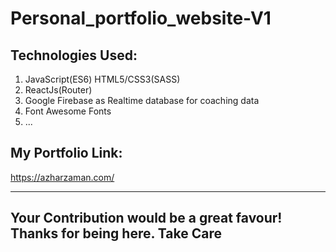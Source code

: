 # Personal_portfolio_website-V1

## Technologies Used:
1) JavaScript(ES6) HTML5/CSS3(SASS)
2) ReactJs(Router)
3) Google Firebase as Realtime database for coaching data
3) Font Awesome Fonts
7) ...


## My Portfolio Link:
https://azharzaman.com/

---
## Your Contribution would be a great favour! Thanks for being here. Take Care

